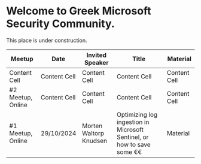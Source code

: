 # Welcome to Greek Microsoft Security Community.

This place is under construction.

| Meetup  | Date | Invited Speaker | Title | Material |
| ------------- | ------------- | ------------- | ------------- | ------------- |
| Content Cell  | Content Cell  | Content Cell  | Content Cell  | Content Cell  |
| #2 Meetup, Online | Content Cell  | Content Cell  | Content Cell  | Content Cell  |
| #1 Meetup, Online | 29/10/2024 | Morten Waltorp Knudsen  | Optimizing log ingestion in Microsoft Sentinel, or how to save some €€  | Material |
